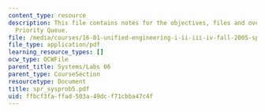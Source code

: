```yaml
---
content_type: resource
description: This file contains notes for the objectives, files and overview for Graphical
  Priority Queue.
file: /media/courses/16-01-unified-engineering-i-ii-iii-iv-fall-2005-spring-2006/ffbcf3faffad503a49dcf71cbba47c4f_spr_sysprob5.pdf
file_type: application/pdf
learning_resource_types: []
ocw_type: OCWFile
parent_title: Systems/Labs 06
parent_type: CourseSection
resourcetype: Document
title: spr_sysprob5.pdf
uid: ffbcf3fa-ffad-503a-49dc-f71cbba47c4f
---
```


